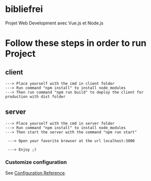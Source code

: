 # bibliefrei
Projet Web Development avec Vue.js et Node.js

# Follow these steps in order to run Project
## client
```
---> Place yourself with the cmd in client folder
---> Run command "npm install" to install node_modules
---> Then run command "npm run build" to deploy the client for production with dist folder
```

## server
```
---> Place yourself with the cmd in server folder
---> Run command "npm install" to install node_modules
---> Then start the server with the command "npm run start"

 ---> Open your favorite browser at the url localhost:3000

 ---> Enjoy ;)
```
### Customize configuration
See [Configuration Reference](https://cli.vuejs.org/config/).
